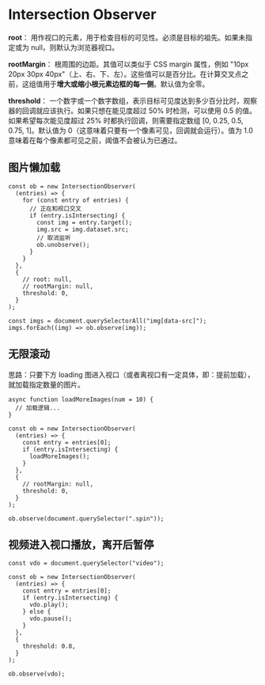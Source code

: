 # Intersection Observer

**root**：
用作视口的元素，用于检查目标的可见性。必须是目标的祖先。如果未指定或为 null，则默认为浏览器视口。

**rootMargin**：
根周围的边距。其值可以类似于 CSS margin 属性，例如 "10px 20px 30px 40px"（上、右、下、左）。这些值可以是百分比。在计算交叉点之前，这组值用于**增大或缩小根元素边框的每一侧**。默认值为全零。

**threshold**：
一个数字或一个数字数组，表示目标可见度达到多少百分比时，观察器的回调就应该执行。如果只想在能见度超过 50% 时检测，可以使用 0.5 的值。如果希望每次能见度超过 25% 时都执行回调，则需要指定数组 [0, 0.25, 0.5, 0.75, 1]。默认值为 0（这意味着只要有一个像素可见，回调就会运行）。值为 1.0 意味着在每个像素都可见之前，阈值不会被认为已通过。

## 图片懒加载

```js{4}
const ob = new IntersectionObserver(
  (entries) => {
    for (const entry of entries) {
      // 正在和视口交叉
      if (entry.isIntersecting) {
        const img = entry.target();
        img.src = img.dataset.src;
        // 取消监听
        ob.unobserve();
      }
    }
  },
  {
    // root: null,
    // rootMargin: null,
    threshold: 0,
  }
);

const imgs = document.querySelectorAll("img[data-src]");
imgs.forEach((img) => ob.observe(img));

```

## 无限滚动

思路：只要下方 loading 图进入视口（或者离视口有一定具体，即：提前加载），就加载指定数量的图片。

```js{4}
async function loadMoreImages(num = 10) {
  // 加载逻辑...
}

const ob = new IntersectionObserver(
  (entries) => {
    const entry = entries[0];
    if (entry.isIntersecting) {
      loadMoreImages();
    }
  },
  {
    // rootMargin: null,
    threshold: 0,
  }
);

ob.observe(document.querySelector(".spin"));

```

## 视频进入视口播放，离开后暂停

```js{4}
const vdo = document.querySelector("video");

const ob = new IntersectionObserver(
  (entries) => {
    const entry = entries[0];
    if (entry.isIntersecting) {
      vdo.play();
    } else {
      vdo.pause();
    }
  },
  {
    threshold: 0.8,
  }
);

ob.observe(vdo);
```
